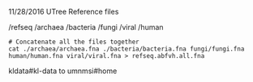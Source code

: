 11/28/2016
UTree Reference files

/refseq
	/archaea
	/bacteria
	/fungi
	/viral
	/human

```
# Concatenate all the files together
cat ./archaea/archaea.fna ./bacteria/bacteria.fna fungi/fungi.fna human/human.fna viral/viral.fna > refseq.abfvh.all.fna
```
kldata#kl-data to umnmsi#home


